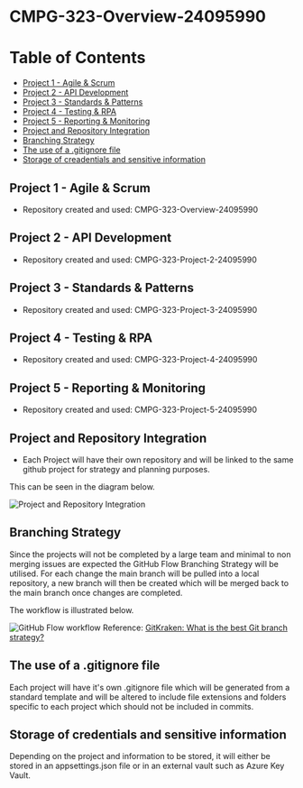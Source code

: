 # CMPG-323-Overview-24095990

# Table of Contents
 - [Project 1 - Agile & Scrum](#project-1---agile--scrum)
 - [Project 2 - API Development](#project-2---api-development)
 - [Project 3 - Standards & Patterns](#project-3---standards--patterns)
 - [Project 4 - Testing & RPA](#project-4---testing--rpa)
 - [Project 5 - Reporting & Monitoring](#project-5---reporting--monitoring)
 - [Project and Repository Integration](#project-and-repository-integration)
 - [Branching Strategy](#branching-strategy)
 - [The use of a .gitignore file](#the-use-of-a-gitignore-file)
 - [Storage of creadentials and sensitive information](#storage-of-credentials-and-sensitive-information)


## Project 1 - Agile & Scrum
-  Repository created and used:  CMPG-323-Overview-24095990

## Project 2 - API Development
- Repository created and used:  CMPG-323-Project-2-24095990

## Project 3 - Standards & Patterns
- Repository created and used:  CMPG-323-Project-3-24095990

## Project 4 - Testing & RPA
- Repository created and used:  CMPG-323-Project-4-24095990

## Project 5 - Reporting & Monitoring
- Repository created and used:  CMPG-323-Project-5-24095990

## Project and Repository Integration
- Each Project will have their own repository and will be linked to the same github project for strategy and planning purposes.

This can be seen in the diagram below.

<img src ="https://github.com/OJ-B/CMPG-323-Overview-24095990/blob/main/Resources/Diagram1.png?raw=true" alt="Project and Repository Integration">

## Branching Strategy
Since the projects will not be completed by a large team and minimal to non merging issues are expected the GitHub Flow Branching Strategy will be utilised.
For each change the main branch will be pulled into a local repository, a new branch will then be created which will be merged back to the main branch once changes are completed.

The workflow is illustrated below.

<img src ="https://github.com/OJ-B/CMPG-323-Overview-24095990/blob/main/Resources/Diagram2.png?raw=true" alt="GitHub Flow workflow">
Reference: <a href="https://www.gitkraken.com/learn/git/best-practices/git-branch-strategy#:~:text=GitHub%20Flow%20Branch%20Strategy,contains%20your%20production%2Dready%20code">GitKraken: What is the best Git branch strategy?</a>

## The use of a .gitignore file
Each project will have it's own .gitignore file which will be generated from a standard template and will be altered to include file extensions and folders specific to each project which should not be included in commits.

## Storage of credentials and sensitive information
Depending on the project and information to be stored, it will either be stored in an appsettings.json file or in an external vault such as Azure Key Vault.
